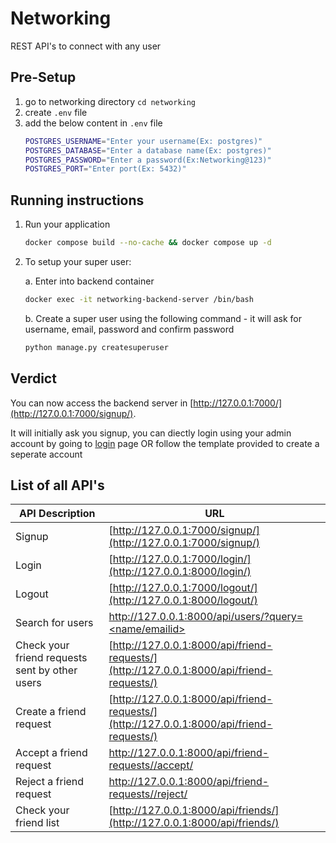 # Networking
REST API's to connect with any user

## Pre-Setup
1. go to networking directory ```cd networking```
2. create ```.env``` file
3. add the below content in ```.env``` file
   ```bash
   POSTGRES_USERNAME="Enter your username(Ex: postgres)"
   POSTGRES_DATABASE="Enter a database name(Ex: postgres)"
   POSTGRES_PASSWORD="Enter a password(Ex:Networking@123)"
   POSTGRES_PORT="Enter port(Ex: 5432)"
   ```

## Running instructions

1. Run your application
    ```bash
    docker compose build --no-cache && docker compose up -d
    ```

2. To setup your super user:
   
   a. Enter into backend container
   ```bash
   docker exec -it networking-backend-server /bin/bash 
   ```
   b. Create a super user using the following command - it will ask for username, email, password and confirm password
   ```bash
   python manage.py createsuperuser
   ```

## Verdict

You can now access the backend server in [http://127.0.0.1:7000/](http://127.0.0.1:7000/signup/). 

It will initially ask you signup, you can diectly login using your admin account by going to [login](http://127.0.0.1:8000/login/) page OR follow the template provided to create a seperate account


## List of all API's

| API Description                                 | URL                                                                                      |
|-------------------------------------------------|------------------------------------------------------------------------------------------|
| Signup                                          | [http://127.0.0.1:7000/signup/](http://127.0.0.1:7000/signup/)                           |
| Login                                           | [http://127.0.0.1:7000/login/](http://127.0.0.1:8000/login/)                             |
| Logout                                          | [http://127.0.0.1:7000/logout/](http://127.0.0.1:8000/logout/)                           |
| Search for users                                | [http://127.0.0.1:8000/api/users/?query=<name/emailid>](http://127.0.0.1:8000/api/users/?query=<name/emailid>) |
| Check your friend requests sent by other users | [http://127.0.0.1:8000/api/friend-requests/](http://127.0.0.1:8000/api/friend-requests/) |
| Create a friend request                        | [http://127.0.0.1:8000/api/friend-requests/](http://127.0.0.1:8000/api/friend-requests/) |
| Accept a friend request                        | [http://127.0.0.1:8000/api/friend-requests/<name>/accept/](http://127.0.0.1:8000/api/friend-requests/<name>/accept/) |
| Reject a friend request                        | [http://127.0.0.1:8000/api/friend-requests/<name>/reject/](http://127.0.0.1:8000/api/friend-requests/<name>/reject/) |
| Check your friend list                         | [http://127.0.0.1:8000/api/friends/](http://127.0.0.1:8000/api/friends/)                 |




